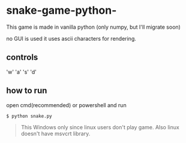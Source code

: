 # snake-game-python-
This game is made in vanilla python (only numpy, but I'll migrate soon)

no GUI is used
it uses ascii characters for rendering.

## controls
'w' 'a' 's' 'd'

## how to run
open cmd(recommended) or powershell and run 
```
$ python snake.py
```


> This Windows only since linux users don't play game. Also linux doesn't have msvcrt library.

